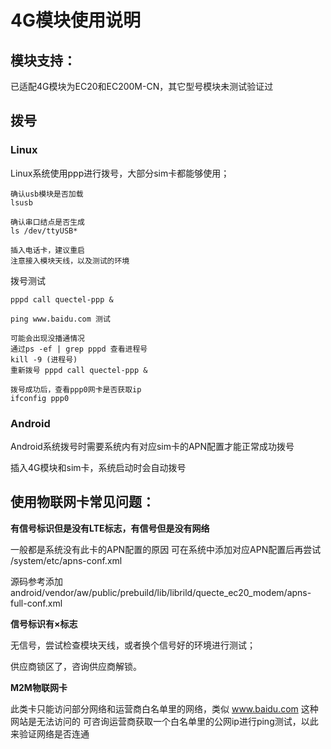 # 4G模块使用说明

## 模块支持：

已适配4G模块为EC20和EC200M-CN，其它型号模块未测试验证过



## 拨号

### Linux

Linux系统使用ppp进行拨号，大部分sim卡都能够使用；

```
确认usb模块是否加载
lsusb

确认串口结点是否生成
ls /dev/ttyUSB*

插入电话卡，建议重启
注意接入模块天线，以及测试的环境
```

拨号测试

```
pppd call quectel-ppp &

ping www.baidu.com 测试

可能会出现没播通情况
通过ps -ef | grep pppd 查看进程号
kill -9 (进程号)
重新拨号 pppd call quectel-ppp &

拨号成功后，查看ppp0网卡是否获取ip
ifconfig ppp0
```



### Android

Android系统拨号时需要系统内有对应sim卡的APN配置才能正常成功拨号

插入4G模块和sim卡，系统启动时会自动拨号



## 使用物联网卡常见问题：

**有信号标识但是没有LTE标志，有信号但是没有网络**

一般都是系统没有此卡的APN配置的原因
可在系统中添加对应APN配置后再尝试
/system/etc/apns-conf.xml

源码参考添加android/vendor/aw/public/prebuild/lib/librild/quecte_ec20_modem/apns-full-conf.xml

**信号标识有×标志**

无信号，尝试检查模块天线，或者换个信号好的环境进行测试；

供应商锁区了，咨询供应商解锁。

**M2M物联网卡**

此类卡只能访问部分网络和运营商白名单里的网络，类似 www.baidu.com 这种网站是无法访问的
可咨询运营商获取一个白名单里的公网ip进行ping测试，以此来验证网络是否连通











